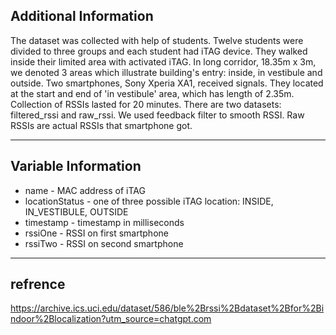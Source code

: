 ## Additional Information
The dataset was collected with help of students. Twelve students were divided to three groups and each student had iTAG device. They walked inside their limited area with activated iTAG. In long corridor, 18.35m x 3m, we denoted 3 areas which illustrate building's entry: inside, in vestibule and outside. Two smartphones, Sony Xperia XA1, received signals. They located at the start and end of 'in vestibule' area, which has length of 2.35m. Collection of RSSIs lasted for 20 minutes.
There are two datasets: filtered_rssi and raw_rssi. We used feedback filter to smooth RSSI. Raw RSSIs are actual RSSIs that smartphone got.

---

## Variable Information
+ name - MAC address of iTAG
+ locationStatus - one of three possible iTAG location: INSIDE, IN_VESTIBULE, OUTSIDE
+ timestamp - timestamp in milliseconds
+ rssiOne - RSSI on first smartphone
+ rssiTwo - RSSI on second smartphone

---
## refrence

https://archive.ics.uci.edu/dataset/586/ble%2Brssi%2Bdataset%2Bfor%2Bindoor%2Blocalization?utm_source=chatgpt.com
